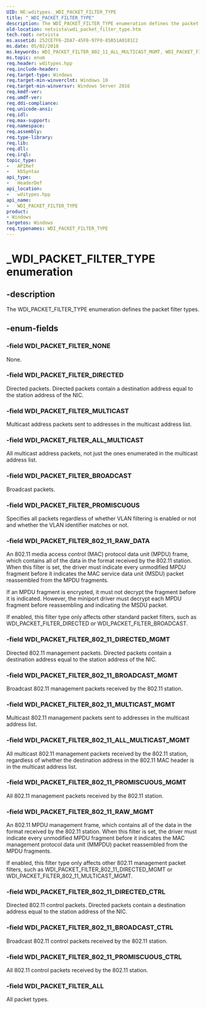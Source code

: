 ```yaml
---
UID: NE:wditypes._WDI_PACKET_FILTER_TYPE
title: "_WDI_PACKET_FILTER_TYPE"
description: The WDI_PACKET_FILTER_TYPE enumeration defines the packet filter types.
old-location: netvista\wdi_packet_filter_type.htm
tech.root: netvista
ms.assetid: 252CE7F6-2DA7-45F8-97F0-85B51A0181C2
ms.date: 05/02/2018
ms.keywords: WDI_PACKET_FILTER_802_11_ALL_MULTICAST_MGMT, WDI_PACKET_FILTER_802_11_BROADCAST_CTRL, WDI_PACKET_FILTER_802_11_BROADCAST_MGMT, WDI_PACKET_FILTER_802_11_DIRECTED_CTRL, WDI_PACKET_FILTER_802_11_DIRECTED_MGMT, WDI_PACKET_FILTER_802_11_MULTICAST_MGMT, WDI_PACKET_FILTER_802_11_PROMISCUOUS_CTRL, WDI_PACKET_FILTER_802_11_PROMISCUOUS_MGMT, WDI_PACKET_FILTER_802_11_RAW_DATA, WDI_PACKET_FILTER_802_11_RAW_MGMT, WDI_PACKET_FILTER_ALL, WDI_PACKET_FILTER_ALL_MULTICAST, WDI_PACKET_FILTER_BROADCAST, WDI_PACKET_FILTER_DIRECTED, WDI_PACKET_FILTER_MULTICAST, WDI_PACKET_FILTER_NONE, WDI_PACKET_FILTER_PROMISCUOUS, WDI_PACKET_FILTER_TYPE, WDI_PACKET_FILTER_TYPE enumeration [Network Drivers Starting with Windows Vista], _WDI_PACKET_FILTER_TYPE, netvista.wdi_packet_filter_type, netvista.wifi_packet_filter_type, wditypes/WDI_PACKET_FILTER_802_11_ALL_MULTICAST_MGMT, wditypes/WDI_PACKET_FILTER_802_11_BROADCAST_CTRL, wditypes/WDI_PACKET_FILTER_802_11_BROADCAST_MGMT, wditypes/WDI_PACKET_FILTER_802_11_DIRECTED_CTRL, wditypes/WDI_PACKET_FILTER_802_11_DIRECTED_MGMT, wditypes/WDI_PACKET_FILTER_802_11_MULTICAST_MGMT, wditypes/WDI_PACKET_FILTER_802_11_PROMISCUOUS_CTRL, wditypes/WDI_PACKET_FILTER_802_11_PROMISCUOUS_MGMT, wditypes/WDI_PACKET_FILTER_802_11_RAW_DATA, wditypes/WDI_PACKET_FILTER_802_11_RAW_MGMT, wditypes/WDI_PACKET_FILTER_ALL, wditypes/WDI_PACKET_FILTER_ALL_MULTICAST, wditypes/WDI_PACKET_FILTER_BROADCAST, wditypes/WDI_PACKET_FILTER_DIRECTED, wditypes/WDI_PACKET_FILTER_MULTICAST, wditypes/WDI_PACKET_FILTER_NONE, wditypes/WDI_PACKET_FILTER_PROMISCUOUS, wditypes/WDI_PACKET_FILTER_TYPE
ms.topic: enum
req.header: wditypes.hpp
req.include-header: 
req.target-type: Windows
req.target-min-winverclnt: Windows 10
req.target-min-winversvr: Windows Server 2016
req.kmdf-ver: 
req.umdf-ver: 
req.ddi-compliance: 
req.unicode-ansi: 
req.idl: 
req.max-support: 
req.namespace: 
req.assembly: 
req.type-library: 
req.lib: 
req.dll: 
req.irql: 
topic_type:
-	APIRef
-	kbSyntax
api_type:
-	HeaderDef
api_location:
-	wditypes.hpp
api_name:
-	WDI_PACKET_FILTER_TYPE
product:
- Windows
targetos: Windows
req.typenames: WDI_PACKET_FILTER_TYPE
---
```


# _WDI_PACKET_FILTER_TYPE enumeration


## -description


The WDI_PACKET_FILTER_TYPE enumeration defines the packet filter types.


## -enum-fields




### -field WDI_PACKET_FILTER_NONE

None.


### -field WDI_PACKET_FILTER_DIRECTED

Directed packets. Directed packets contain a destination address equal to the station address of the NIC.




### -field WDI_PACKET_FILTER_MULTICAST

Multicast address packets sent to addresses in the multicast address list. 




### -field WDI_PACKET_FILTER_ALL_MULTICAST

All multicast address packets, not just the ones enumerated in the multicast address list.




### -field WDI_PACKET_FILTER_BROADCAST

Broadcast packets.




### -field WDI_PACKET_FILTER_PROMISCUOUS

Specifies all packets regardless of whether VLAN filtering is enabled or not and whether the VLAN identifier matches or not.




### -field WDI_PACKET_FILTER_802_11_RAW_DATA

An 802.11 media access control (MAC) protocol data unit (MPDU) frame, which contains all of the data in the format received by the 802.11 station. When this filter is set, the driver must indicate every unmodified MPDU fragment before it indicates the MAC service data unit (MSDU) packet reassembled from the MPDU fragments. 



If an MPDU fragment is encrypted, it must not decrypt the fragment before it is indicated. However, the miniport driver must decrypt each MPDU fragment before reassembling and indicating the MSDU packet.



If enabled, this filter type only affects other standard packet filters, such as WDI_PACKET_FILTER_DIRECTED or WDI_PACKET_FILTER_BROADCAST.




### -field WDI_PACKET_FILTER_802_11_DIRECTED_MGMT

Directed 802.11 management packets. Directed packets contain a destination address equal to the station address of the NIC.




### -field WDI_PACKET_FILTER_802_11_BROADCAST_MGMT

Broadcast 802.11 management packets received by the 802.11 station.


### -field WDI_PACKET_FILTER_802_11_MULTICAST_MGMT

Multicast 802.11 management packets sent to addresses in the multicast address list.


### -field WDI_PACKET_FILTER_802_11_ALL_MULTICAST_MGMT

All multicast 802.11 management packets received by the 802.11 station, regardless of whether the destination address in the 802.11 MAC header is in the multicast address list.




### -field WDI_PACKET_FILTER_802_11_PROMISCUOUS_MGMT

All 802.11 management packets received by the 802.11 station.


### -field WDI_PACKET_FILTER_802_11_RAW_MGMT

An 802.11 MPDU management frame, which contains all of the data in the format received by the 802.11 station. When this filter is set, the driver must indicate every unmodified MPDU fragment before it indicates the MAC management protocol data unit (MMPDU) packet reassembled from the MPDU fragments. 



If enabled, this filter type only affects other 802.11 management packet filters, such as WDI_PACKET_FILTER_802_11_DIRECTED_MGMT or WDI_PACKET_FILTER_802_11_MULTICAST_MGMT.




### -field WDI_PACKET_FILTER_802_11_DIRECTED_CTRL

Directed 802.11 control packets. Directed packets contain a destination address equal to the station address of the NIC.




### -field WDI_PACKET_FILTER_802_11_BROADCAST_CTRL

Broadcast 802.11 control packets received by the 802.11 station.




### -field WDI_PACKET_FILTER_802_11_PROMISCUOUS_CTRL

All 802.11 control packets received by the 802.11 station.




### -field WDI_PACKET_FILTER_ALL

All packet types.

